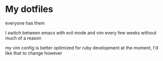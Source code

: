 # My dotfiles

everyone has them

I switch between emacs with evil mode and vim every few weeks without much of a reason

my vim config is better optimized for ruby development at the moment, I'd like that to change however
